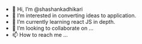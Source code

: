 - 👋 Hi, I’m @shashankadhikari
- 👀 I’m interested in converting ideas to application.
- 🌱 I’m currently learning react JS in depth.
- 💞️ I’m looking to collaborate on ...
- 📫 How to reach me ...

<!---
shashankadhikari/shashankadhikari is a ✨ special ✨ repository because its `README.md` (this file) appears on your GitHub profile.
You can click the Preview link to take a look at your changes.
--->
